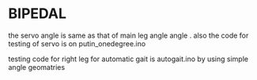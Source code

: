 # BIPEDAL

the servo angle is same as that of main leg angle angle . also the code for testing of servo is on putin_onedegree.ino 

testing code for right leg for automatic gait is autogait.ino  by using simple angle geomatries
